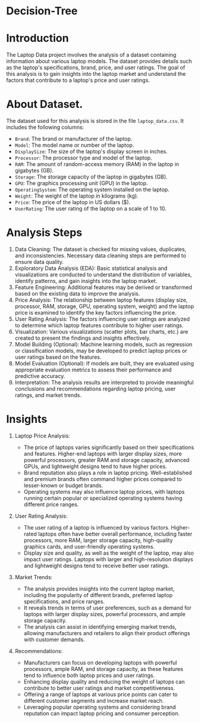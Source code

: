 # Decision-Tree

# Introduction

The Laptop Data project involves the analysis of a dataset containing information about various laptop models. The dataset provides details such as the laptop's specifications, brand, price, and user ratings. The goal of this analysis is to gain insights into the laptop market and understand the factors that contribute to a laptop's price and user ratings.

# About Dataset.
The dataset used for this analysis is stored in the file `laptop_data.csv`. It includes the following columns:

- `Brand`: The brand or manufacturer of the laptop.
- `Model`: The model name or number of the laptop.
- `DisplaySize`: The size of the laptop's display screen in inches.
- `Processor`: The processor type and model of the laptop.
- `RAM`: The amount of random-access memory (RAM) in the laptop in gigabytes (GB).
- `Storage`: The storage capacity of the laptop in gigabytes (GB).
- `GPU`: The graphics processing unit (GPU) in the laptop.
- `OperatingSystem`: The operating system installed on the laptop.
- `Weight`: The weight of the laptop in kilograms (kg).
- `Price`: The price of the laptop in US dollars ($).
- `UserRating`: The user rating of the laptop on a scale of 1 to 10.

# Analysis Steps

1. Data Cleaning: The dataset is checked for missing values, duplicates, and inconsistencies. Necessary data cleaning steps are performed to ensure data quality.
2. Exploratory Data Analysis (EDA): Basic statistical analysis and visualizations are conducted to understand the distribution of variables, identify patterns, and gain insights into the laptop market.
3. Feature Engineering: Additional features may be derived or transformed based on the existing data to improve the analysis.
4. Price Analysis: The relationship between laptop features (display size, processor, RAM, storage, GPU, operating system, weight) and the laptop price is examined to identify the key factors influencing the price.
5. User Rating Analysis: The factors influencing user ratings are analyzed to determine which laptop features contribute to higher user ratings.
6. Visualization: Various visualizations (scatter plots, bar charts, etc.) are created to present the findings and insights effectively.
7. Model Building (Optional): Machine learning models, such as regression or classification models, may be developed to predict laptop prices or user ratings based on the features.
8. Model Evaluation (Optional): If models are built, they are evaluated using appropriate evaluation metrics to assess their performance and predictive accuracy.
9. Interpretation: The analysis results are interpreted to provide meaningful conclusions and recommendations regarding laptop pricing, user ratings, and market trends.

# Insights 

1. Laptop Price Analysis: 
   - The price of laptops varies significantly based on their specifications and features. Higher-end laptops with larger display sizes, more powerful processors, greater RAM and storage capacity, advanced GPUs, and lightweight designs tend to have higher prices.
   - Brand reputation also plays a role in laptop pricing. Well-established and premium brands often command higher prices compared to lesser-known or budget brands.
   - Operating systems may also influence laptop prices, with laptops running certain popular or specialized operating systems having different price ranges.

2. User Rating Analysis:
   - The user rating of a laptop is influenced by various factors. Higher-rated laptops often have better overall performance, including faster processors, more RAM, larger storage capacity, high-quality graphics cards, and user-friendly operating systems.
   - Display size and quality, as well as the weight of the laptop, may also impact user ratings. Laptops with larger and high-resolution displays and lightweight designs tend to receive better user ratings.

3. Market Trends:
   - The analysis provides insights into the current laptop market, including the popularity of different brands, preferred laptop specifications, and price ranges.
   - It reveals trends in terms of user preferences, such as a demand for laptops with larger display sizes, powerful processors, and ample storage capacity.
   - The analysis can assist in identifying emerging market trends, allowing manufacturers and retailers to align their product offerings with customer demands.

4. Recommendations:
   - Manufacturers can focus on developing laptops with powerful processors, ample RAM, and storage capacity, as these features tend to influence both laptop prices and user ratings.
   - Enhancing display quality and reducing the weight of laptops can contribute to better user ratings and market competitiveness.
   - Offering a range of laptops at various price points can cater to different customer segments and increase market reach.
   - Leveraging popular operating systems and considering brand reputation can impact laptop pricing and consumer perception.

